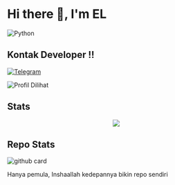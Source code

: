 # Hi there 👋, I'm EL


![Python](https://telegra.ph/file/caeb5fdffef27acd787da.jpg)

## Kontak Developer !!
[![Telegram](https://img.shields.io/badge/telegram-1b77FF.svg?style=for-the-badge&logo=telegram)](https://t.me/rautama)


![Profil Dilihat](https://komarev.com/ghpvc/?username=eluserbot&color=blue&style=flat-square&label=Profile+Dilihat)

## Stats 
<p align="center"><a href="https://github.com/eluserbot"><img src="https://github-readme-stats.vercel.app/api?username=eluserbot&show_icons=true&theme=radical"></a></p>

## Repo Stats 
![github card](https://github-readme-stats.vercel.app/api/pin/?username=eluserbot&repo=YourDaddyMusic&theme=dark)



 Hanya pemula, Inshaallah kedepannya bikin repo sendiri
